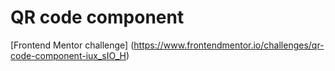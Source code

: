 # QR code component

[Frontend Mentor challenge] (https://www.frontendmentor.io/challenges/qr-code-component-iux_sIO_H)